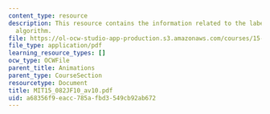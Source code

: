 ```yaml
---
content_type: resource
description: This resource contains the information related to the label correcting
  algorithm.
file: https://ol-ocw-studio-app-production.s3.amazonaws.com/courses/15-082j-network-optimization-fall-2010/a68356f9eacc785afbd3549cb92ab672_MIT15_082JF10_av10.pdf
file_type: application/pdf
learning_resource_types: []
ocw_type: OCWFile
parent_title: Animations
parent_type: CourseSection
resourcetype: Document
title: MIT15_082JF10_av10.pdf
uid: a68356f9-eacc-785a-fbd3-549cb92ab672
---
```

